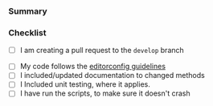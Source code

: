 <!--
Thank you for contributing!
Please fill in the following checklist, removing items that do not apply.
-->

<!--
**PR title must be semantic commit:**

- fix(*): A code change that fixes a bug
- feat(*): A code change to enable a new feature
- docs(*): Documentation only changes
- style(*): Changes that do not affect the meaning of the code (white-space, formatting, missing semi-colons, etc)
- refactor(*): A code change that neither fixes a bug nor adds a feature
- perf(*): A code change that improves performance
- test(*): Adding missing tests or correcting existing tests
- build(*): Changes that affect the build system or external dependencies
- ci(*): Changes to our CI configuration files and scripts
- chore(*): Other changes that don't modify src or test files
- revert(*): Reverts a previous commit
-->

### Summary

<!-- A brief overview of your proposed changes -->

### Checklist

- [ ] I am creating a pull request to the `develop` branch
<!-- - [ ] My code matches all coding standards -->
- [ ] My code follows the [editorconfig guidelines](https://github.com/ShellTux/Huffman-Coding/tree/develop#editorconfig)
- [ ] I included/updated documentation to changed methods
- [ ] I Included unit testing, where it applies.
- [ ] I have run the scripts, to make sure it doesn't crash
